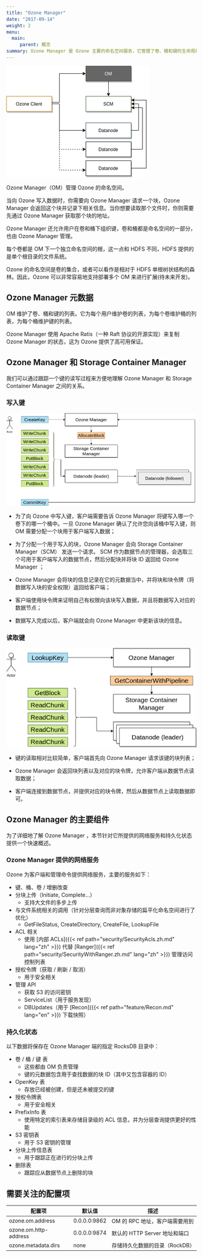 ```yaml
---
title: "Ozone Manager"
date: "2017-09-14"
weight: 2
menu: 
  main:
     parent: 概念
summary: Ozone Manager 是 Ozone 主要的命名空间服务，它管理了卷、桶和键的生命周期。
---
```

<!---
  Licensed to the Apache Software Foundation (ASF) under one or more
  contributor license agreements.  See the NOTICE file distributed with
  this work for additional information regarding copyright ownership.
  The ASF licenses this file to You under the Apache License, Version 2.0
  (the "License"); you may not use this file except in compliance with
  the License.  You may obtain a copy of the License at

      http://www.apache.org/licenses/LICENSE-2.0

  Unless required by applicable law or agreed to in writing, software
  distributed under the License is distributed on an "AS IS" BASIS,
  WITHOUT WARRANTIES OR CONDITIONS OF ANY KIND, either express or implied.
  See the License for the specific language governing permissions and
  limitations under the License.
-->

![Ozone Manager](OzoneManager.png)

Ozone Manager（OM）管理 Ozone 的命名空间。

当向 Ozone 写入数据时，你需要向 Ozone Manager 请求一个块，Ozone Manager 会返回这个块并记录下相关信息。当你想要读取那个文件时，你则需要先通过 Ozone Manager 获取那个块的地址。

Ozone Manager 还允许用户在卷和桶下组织键，卷和桶都是命名空间的一部分，也由 Ozone Manager 管理。

每个卷都是 OM 下一个独立命名空间的根，这一点和 HDFS 不同，HDFS 提供的是单个根目录的文件系统。

Ozone 的命名空间是卷的集合，或者可以看作是相对于 HDFS 单根树状结构的森林。因此，Ozone 可以非常容易地支持部署多个 OM 来进行扩展(待未来开发)。

## Ozone Manager 元数据

OM 维护了卷、桶和键的列表。它为每个用户维护卷的列表，为每个卷维护桶的列表，为每个桶维护键的列表。

Ozone Manager 使用 Apache Ratis（一种 Raft 协议的开源实现）来复制 Ozone Manager 的状态，这为 Ozone 提供了高可用保证。


## Ozone Manager 和 Storage Container Manager

我们可以通过跟踪一个键的读写过程来方便地理解 Ozone Manager 和 Storage Container Manager 之间的关系。

### 写入键

![Write Path](OzoneManager-WritePath.png)

* 为了向 Ozone 中写入键，客户端需要告诉 Ozone Manager 将键写入哪一个卷下的哪一个桶中。一旦 Ozone Manager 确认了允许您向该桶中写入键，则 OM 需要分配一个块用于客户端写入数据；

* 为了分配一个用于写入的块，Ozone Manager 会向 Storage Container Manager（SCM） 发送一个请求。 SCM 作为数据节点的管理器，会选取三个可用于客户端写入的数据节点，然后分配块并将块 ID 返回给 Ozone Manager ； 

* Ozone Manager 会将块的信息记录在它的元数据当中，并将块和块令牌（将数据写入块的安全权限）返回给客户端；

* 客户端使用块令牌来证明自己有权限向该块写入数据，并且将数据写入对应的数据节点；

* 数据写入完成以后，客户端就会向 Ozone Manager 中更新该块的信息。


### 读取键

![Read Path](OzoneManager-ReadPath.png)

* 键的读取相对比较简单，客户端首先向 Ozone Manager 请求该键的块列表；

* Ozone Manager 会返回块列表以及对应的块令牌，允许客户端从数据节点读取数据；

* 客户端连接到数据节点，并提供对应的块令牌，然后从数据节点上读取数据即可。


## Ozone Manager 的主要组件

为了详细地了解 Ozone Manager ，本节针对它所提供的网络服务和持久化状态提供一个快速概述。

### Ozone Manager 提供的网络服务

Ozone 为客户端和管理命令提供网络服务，主要的服务如下：

 * 键、桶、卷 / 增删改查
 * 分块上传（Initiate, Complete…）
    * 支持大文件的多步上传
 * 与文件系统相关的调用（针对分层查询而非对象存储的扁平化命名空间进行了优化）
   * GetFileStatus, CreateDirectory, CreateFile, LookupFile
 * ACL 相关
   * 使用 [内部 ACLs]({{< ref path="security/SecurityAcls.zh.md" lang="zh" >}}) 代替 [Ranger]({{< ref path="security/SecurityWithRanger.zh.md" lang="zh" >}}) 管理访问控制列表
 * 授权令牌（获取 / 刷新 / 取消）
   * 用于安全相关
 * 管理 API
   * 获取 S3 的访问密钥
   * ServiceList（用于服务发现）
   * DBUpdates（用于 [Recon]({{< ref path="feature/Recon.md" lang="en" >}}) 下载快照）
 
### 持久化状态

以下数据将保存在 Ozone Manager 端的指定 RocksDB 目录中：

 * 卷 / 桶 / 键 表
    * 这些都由 OM 负责管理
    * 键的元数据包含用于查找数据的块 ID（其中又包含容器的 ID）
 * OpenKey 表
    * 存放已经被创建，但是还未被提交的键
 * 授权令牌表
    * 用于安全相关
 * PrefixInfo 表
    * 使用特定的索引表来存储目录级的 ACL 信息，并为分层查询提供更好的性能
 * S3 密钥表
   * 用于 S3 密钥的管理
 * 分块上传信息表
   * 用于跟踪正在进行的分块上传
 * 删除表
   * 跟踪应从数据节点上删除的块

## 需要关注的配置项

配置项 | 默认值 | 描述
----|---------|------------
ozone.om.address | 0.0.0.0:9862 | OM 的 RPC 地址，客户端需要用到
ozone.om.http-address | 0.0.0.0:9874 | 默认的 HTTP Server 地址和端口
ozone.metadata.dirs | none | 存储持久化数据的目录（RockDB）
    
